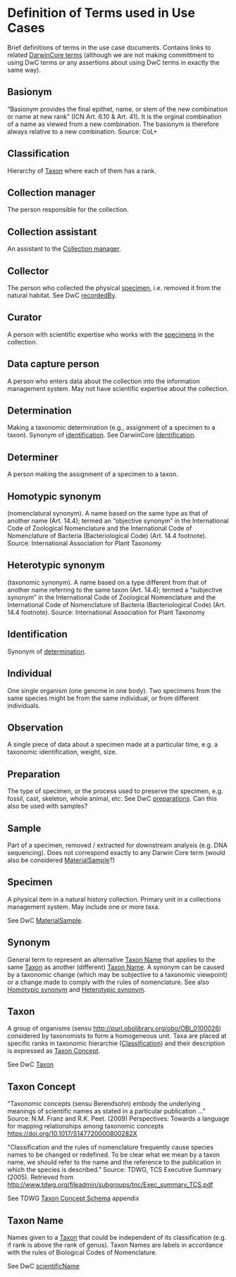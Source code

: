 # Definition of Terms used in Use Cases

Brief definitions of terms in the use case documents. Contains links to related [DarwinCore terms](http://tdwg.github.io/dwc/terms/) (although we are not making committment to using DwC terms or any assertions about using DwC terms in exactly the same way).

## Basionym
“Basionym provides the final epithet, name, or stem of the new combination or name at new rank” (ICN Art. 6.10 & Art. 41). It is the orginal combination of a name as viewed from a new combination. The basionym is therefore always relative to a new combination. Source: CoL+

## Classification
Hierarchy of [Taxon](#taxon) where each of them has a rank.

## Collection manager
The person responsible for the collection.

## Collection assistant
An assistant to the [Collection manager](#collection-manager).

## Collector
The person who collected the physical [specimen](#specimen), i.e. removed it from the natural habitat. See DwC [recordedBy](http://tdwg.github.io/dwc/terms/#recordedBy).

## Curator
A person with scientific expertise who works with the [specimens](#specimen) in the collection.

## Data capture person
A person who enters data about the collection into the information management system. May not have scientific expertise about the collection.

## Determination
Making a taxonomic determination (e.g., assignment of a specimen to a taxon). Synonym of [identification](#identification). See DarwinCore  [Identification](http://rs.tdwg.org/dwc/terms/#Identification).

## Determiner
A person making the assignment of a specimen to a taxon.

## Homotypic synonym
(nomenclatural synonym). A name based on the same type as that of another name (Art. 14.4); termed an “objective synonym” in the International Code of Zoological Nomenclature and the International Code of Nomenclature of Bacteria (Bacteriological Code) (Art. 14.4 footnote). Source:  International Association for Plant Taxonomy

## Heterotypic synonym
(taxonomic synonym). A name based on a type different from that of another name referring to the same taxon (Art. 14.4); termed a “subjective synonym” in the International Code of Zoological Nomenclature and the International Code of Nomenclature of Bacteria (Bacteriological Code) (Art. 14.4 footnote). Source:  International Association for Plant Taxonomy

## Identification
Synonym of [determination](#determination).

## Individual
One single organism (one genome in one body). Two specimens from the same species might be from the same individual, or from different individuals.

## Observation
A single piece of data about a specimen made at a particular time, e.g. a taxonomic identification, weight, size.

## Preparation
The type of specimen, or the process used to preserve the specimen, e.g. fossil, cast, skeleton, whole animal, etc. See DwC [preparations](http://tdwg.github.io/dwc/terms/#preparations). Can this also be used with samples?

## Sample
Part of a specimen, removed / extracted for downstream analysis (e.g. DNA sequencing). Does not correspond exactly to any Darwin Core term (would also be considered [MaterialSample](http://rs.tdwg.org/dwc/terms/#MaterialSample)?)

## Specimen
A physical item in a natural history collection. Primary unit in a collections management system. May include one or more taxa.

See DwC [MaterialSample](http://rs.tdwg.org/dwc/terms/#MaterialSample).

## Synonym
General term to represent an alternative [Taxon Name](#taxon_name) that applies to the same [Taxon](#taxon) as another (different) [Taxon Name](#taxon_name). A synonym can be caused by a taxonomic change (which may be subjective to a taxonomic viewpoint) or a change made to comply with the rules of nomenclature. See also [Homotypic synonym](#homotypic_synonym) and [Heterotypic synonym](#heterotypic_synonym).

## Taxon
A group of organisms (sensu http://purl.obolibrary.org/obo/OBI_0100026) considered by taxonomists to form a homogeneous unit.
Taxa are placed at specific ranks in taxonomic hierarchie ([Classification](#classification)) and their description is expressed as [Taxon Concept](#taxon_concept).

See DwC [Taxon](http://rs.tdwg.org/dwc/terms/index.htm#Taxon)

## Taxon Concept
"Taxonomic concepts (sensu Berendsohn) embody the underlying meanings of scientific names as stated in a particular publication ..."
Source: N.M. Franz and R.K. Peet. (2009) Perspectives: Towards a language for mapping relationships among taxonomic concepts https://doi.org/10.1017/S147720000800282X

"Classification and the rules of nomenclature frequently cause species names to be changed or redefined. To be clear what we mean by a taxon name, we should refer to the name and the reference to the publication in which the species is described."
Source: TDWG, TCS Executive Summary (2005). Retrieved from http://www.tdwg.org/fileadmin/subgroups/tnc/Exec_summary_TCS.pdf

See TDWG [Taxon Concept Schema](http://www.tdwg.org/fileadmin/subgroups/tnc/Exec_summary_TCS_Appendix.pdf) appendix

## Taxon Name
Names given to a [Taxon](#taxon) that could be independent of its classification (e.g. if rank is above the rank of genus).
Taxon Names are labels in accordance with the rules of Biological Codes of Nomenclature.

See DwC [scientificName](http://rs.tdwg.org/dwc/terms/index.htm#scientificName)
